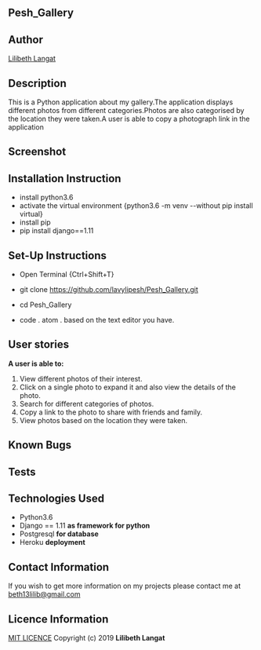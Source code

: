 ## Pesh_Gallery
## Author
[Lilibeth Langat](https://github.com/lavylipesh/Pesh_Gallery)
## Description
This is a Python application about my gallery.The application displays different photos from different categories.Photos are also categorised by the location they were taken.A user is able to copy a photograph link in the application
## Screenshot

## Installation Instruction
* install python3.6
* activate the virtual environment {python3.6 -m venv --without pip install virtual}
* install pip
* pip install django==1.11
## Set-Up Instructions
* Open Terminal {Ctrl+Shift+T}

* git clone https://github.com/lavylipesh/Pesh_Gallery.git


* cd Pesh_Gallery

* code . atom . based on the text editor you have.

## User stories
**A user is able to:**
1. View different photos of their interest.
2. Click on a single photo to expand it and also view the details of the photo. 
3. Search for different categories of photos. 
4. Copy a link to the photo to share with friends and family.
5. View photos based on the location they were taken.
## Known Bugs

## Tests

## Technologies Used
* Python3.6
* Django == 1.11 **as framework for python**
* Postgresql **for database**
* Heroku **deployment**

## Contact Information
If you wish to get more information on my projects please contact me at beth13lilib@gmail.com

## Licence Information
[MIT LICENCE](https://github.com/lavylipesh/Pesh_Gallery/blob/master/LICENCE)
Copyright (c) 2019 **Lilibeth Langat**
